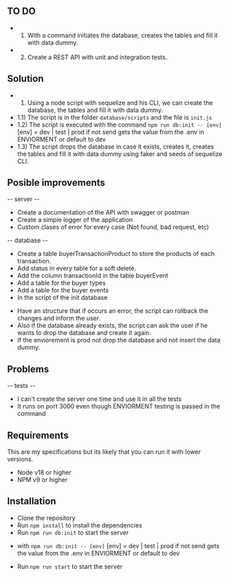 ## TO DO ##
- 1) With a command initiates the database, creates the tables and fill it with data dummy.
- 2) Create a REST API with unit and integration tests.

## Solution ##
- 1) Using a node script with sequelize and his CLI, we can create the database, the tables and fill it with data dummy.
- 1.1) The script is in the folder `database/scripts` and the file is `init.js`
- 1.2) The script is executed with the command `npm run db:init -- [env]` [env] = dev | test | prod if not send gets the value from the .env in ENVIORMENT or default to dev
- 1.3) The script drops the database in case it exists, creates it, creates the tables and fill it with data dummy using faker and seeds of sequelize CLI.

## Posible improvements ##

-- server --
- Create a documentation of the API with swagger or postman
- Create a simple logger of the application
- Custom clases of error for every case (Not found, bad request, etc)

-- database --
- Create a table buyerTransactionProduct to store the products of each transaction.
- Add status in every table for a soft delete.
- Add the column transactionId in the table buyerEvent
- Add a table for the buyer types
- Add a table for the buyer events
- In the script of the init database
* Have an structure that if occurs an error, the script can rollback the changes and inform the user. 
* Also if the database already exists, the script can ask the user if he wants to drop the database and create it again.
* If the enviorement is prod not drop the database and not insert the data dummy.

## Problems ##
-- tests --
- I can't create the server one time and use it in all the tests
- It runs on port 3000 even though ENVIORMENT testing is passed in the command

## Requirements ##
This are my specifications but its likely that you can run it with lower versions.
- Node v18 or higher
- NPM v9 or higher

## Installation ##
- Clone the repository
- Run `npm install` to install the dependencies
- Run `npm run db:init` to start the server
*   with `npm run db:init -- [env]` [env] = dev | test | prod if not send gets the value from the .env in ENVIORMENT or default to dev
- Run `npm run start` to start the server

